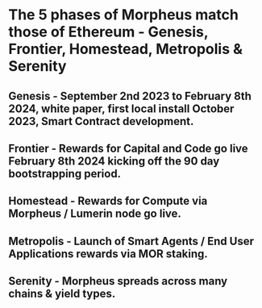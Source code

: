 # The 5 phases of Morpheus match those of Ethereum - Genesis, Frontier, Homestead, Metropolis & Serenity

## Genesis - September 2nd 2023 to February 8th 2024, white paper, first local install October 2023, Smart Contract development.

## Frontier - Rewards for Capital and Code go live February 8th 2024 kicking off the 90 day bootstrapping period.

## Homestead - Rewards for Compute via Morpheus / Lumerin node go live. 

## Metropolis - Launch of Smart Agents / End User Applications rewards via MOR staking.

## Serenity - Morpheus spreads across many chains & yield types.
